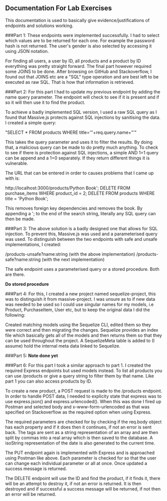 ## Documentation For Lab Exercises
This documentation is used to basically give evidence/justifications of endpoints and solutions working.

###Part 1:
These endpoints were implemented successfully. I had to select which values are to be returned for each one. For example the password hash is not returned. The user's gender is also selected by accessing it using JSON notation.

For finding all users, a user by ID, all products and a product by ID everything was pretty straight forward. The final part however required some JOINS to be done. After browsing on GitHub and Stackoverflow, I found out that JOINS etc are a "SQL" type operation and are best left to be executed as raw SQL. That is how that information is retrieved.

###Part 2:
For this part I had to update my previous endpoint by adding the name query parameter. The endpoint will check to see if it is present and if so it will then use it to find the product.

To achieve a badly implemented SQL version, I used a raw SQL query as I found that Massive.js protects against SQL injections by sanitising the data. I created a simple query:

"SELECT * FROM products WHERE title='"+req.query.name+"'"

This takes the query parameter and uses it to filter the results. By doing that, a malicious query can be made to do pretty much anything. To check to see if there is protection against SQL injections, a simple AND 1=1 query can be append and a 1=0 separately. If they return different things it is vulnerable.

The URL that can be entered in order to causes problems that I came up with is:

http://localhost:3000/products/Python Book'; DELETE FROM purchase_items WHERE product_id = 2; DELETE FROM products WHERE title = 'Python Book';

This removes foreign key dependencies and removes the book. By appending a '; to the end of the search string, literally any SQL query can then be made.

###Part 3:
The above solution is a badly designed one that allows for SQL injection. To prevent this, Massive.js was used and a parameterised query was used. To distinguish between the two endpoints with safe and unsafe implementations, I created:

/products-unsafe?name:string    (with the above implementation)
/products-safe?name:string      (with the next implementation)

The safe endpoint uses a parameterised query or a stored procedure. Both are there.

**Do stored procedure**

###Part 4:
For this, I created a new project named sequelize-project, this was to distinguish it from massive-project. I was unsure as to if new data was needed to be used so I could use singular names for my models, i.e Product, PurchaseItem, User etc, but to keep the original data I did the following:

Created matching models using the Sequelize CLI, edited them so they were correct and then migrating the changes. Sequelize provides an index file which basically gets all of the models and then returns them so that they can be used throughout the project. A SequelizeMeta table is added to (I assume) hold the internal meta data linked to Sequelize.

###Part 5:
**Note done yet**

###Part 6:
For this part I took a similar approach to part 1. I created the required Express endpoints but used models instead. To list all products you can use /products or give a query string to filter them by that name. Like part 1 you can also access products by ID.

To create a new product, a POST request is made to the /products endpoint. In order to handle POST data, I needed to explicity state that express was to use express.json() and express.urlencoded(). When this was done I fired up Postman and selected body and x-www-form-urlencoded as that was specified on Stackoverflow as the required option when using Express.

The required parameters are checked for by checking if the req.body object has each property and if it does then it continues, if not an error is sent back. The tags are sent as a string representation of an array and are then split by commas into a real array which is then saved to the database. A isoString representation of the date is also generated to the current time.

The PUT endpoint again is implemented with Express and is approached using Postman like above. Each parameter is checked for so that the user can change each individual parameter or all at once. Once updated a success message is returned.

The DELETE endpoint will use the ID and find the product, if it finds it, there will be an attempt to destroy it, if not an error is returned. It is then destroyed and if successful a success message will be returned, if not then an error will be returned.